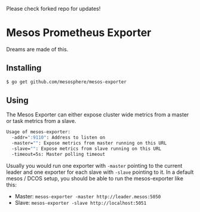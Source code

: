 Please check forked repo for updates!

# Mesos Prometheus Exporter
Dreams are made of this.

## Installing
```sh
$ go get github.com/mesosphere/mesos-exporter
```

## Using
The Mesos Exporter can either expose cluster wide metrics from a master or task
metrics from a slave.

```sh
Usage of mesos-exporter:
  -addr=":9110": Address to listen on
  -master="": Expose metrics from master running on this URL
  -slave="": Expose metrics from slave running on this URL
  -timeout=5s: Master polling timeout
```

Usually you would run one exporter with `-master` pointing to the current
leader and one exporter for each slave with `-slave` pointing to it. In
a default mesos / DCOS setup, you should be able to run the mesos-exporter
like this:

- Master: `mesos-exporter -master http://leader.mesos:5050`
- Slave: `mesos-exporter -slave http://localhost:5051`
